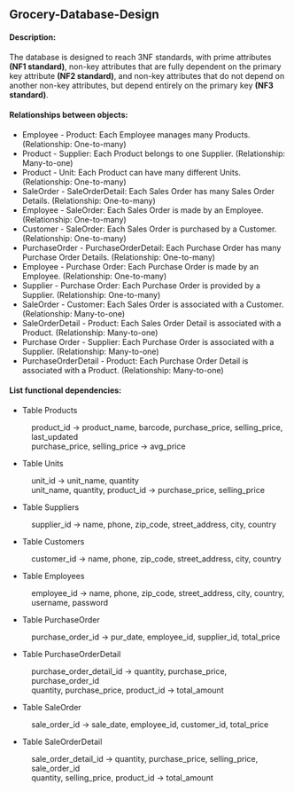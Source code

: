 ## Grocery-Database-Design

<h4>Description:</h4>
The database is designed to reach 3NF standards, with prime attributes <strong>(NF1 standard)</strong>, non-key attributes that are fully dependent on the primary key attribute 
<strong>(NF2 standard)</strong>, and non-key attributes that do not depend on another non-key attributes, but depend entirely on the primary key <strong>(NF3 standard)</strong>.

<h4>Relationships between objects:</h4>
<ul>
    <li>Employee - Product: Each Employee manages many Products. (Relationship: One-to-many)</li>
    <li>Product - Supplier: Each Product belongs to one Supplier. (Relationship: Many-to-one)</li>
    <li>Product - Unit: Each Product can have many different Units. (Relationship: One-to-many)</li>
    <li>SaleOrder - SaleOrderDetail: Each Sales Order has many Sales Order Details. (Relationship: One-to-many)</li>
    <li>Employee - SaleOrder: Each Sales Order is made by an Employee. (Relationship: One-to-many)</li>
    <li>Customer - SaleOrder: Each Sales Order is purchased by a Customer. (Relationship: One-to-many)</li>
    <li>PurchaseOrder - PurchaseOrderDetail: Each Purchase Order has many Purchase Order Details. (Relationship: One-to-many)</li>
    <li>Employee - Purchase Order: Each Purchase Order is made by an Employee. (Relationship: One-to-many)</li>
    <li>Supplier - Purchase Order: Each Purchase Order is provided by a Supplier. (Relationship: One-to-many)</li>
    <li>SaleOrder - Customer: Each Sales Order is associated with a Customer. (Relationship: Many-to-one)</li>
    <li>SaleOrderDetail - Product: Each Sales Order Detail is associated with a Product. (Relationship: Many-to-one)</li>
    <li>Purchase Order - Supplier: Each Purchase Order is associated with a Supplier. (Relationship: Many-to-one)</li>
    <li>PurchaseOrderDetail - Product: Each Purchase Order Detail is associated with a Product. (Relationship: Many-to-one)</li>
</ul>

<h4>List functional dependencies:</h4>
<ul><li>Table Products</li></ul>
<dl>
    <dd>product_id → product_name, barcode, purchase_price, selling_price, last_updated</dd>
    <dd>purchase_price, selling_price → avg_price</dd>
</dl>
<ul><li>Table Units</li></ul>
<dl>
    <dd>unit_id → unit_name, quantity</dd>
    <dd>unit_name, quantity, product_id → purchase_price, selling_price</dd>
</dl>
<ul><li>Table Suppliers</li></ul>
<dl>
    <dd>supplier_id → name, phone, zip_code, street_address, city, country</dd>
</dl>
<ul><li>Table Customers</li></ul>
<dl>
    <dd>customer_id → name, phone, zip_code, street_address, city, country</dd>
</dl>
<ul><li>Table Employees</li></ul>
<dl>
    <dd>employee_id → name, phone, zip_code, street_address, city, country, username, password</dd>
</dl>
<ul><li>Table PurchaseOrder</li></ul>
<dl>
    <dd>purchase_order_id → pur_date, employee_id, supplier_id, total_price</dd>
</dl>
<ul><li>Table PurchaseOrderDetail</li></ul>
<dl>
    <dd>purchase_order_detail_id → quantity, purchase_price, purchase_order_id</dd>
    <dd>quantity, purchase_price, product_id → total_amount</dd>
</dl>
<ul><li>Table SaleOrder</li></ul>
<dl>
    <dd>sale_order_id → sale_date, employee_id, customer_id, total_price</dd>
</dl>
<ul><li>Table SaleOrderDetail</li></ul>
<dl>
    <dd>sale_order_detail_id → quantity, purchase_price, selling_price, sale_order_id</dd>
    <dd>quantity, selling_price, product_id → total_amount</dd>
</dl>

<!--
<h4>Database schema</h4>
<div align="center">
    <img align="center" src="https://i.ibb.co/JrNqbGL/EER-grocery.png" alt="EER-grocery" border="0">
</div>
-->
